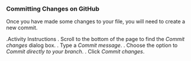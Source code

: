 ### Committing Changes on GitHub

Once you have made some changes to your file, you will need to create a new commit.

.Activity Instructions
. Scroll to the bottom of the page to find the *Commit changes* dialog box.
. Type a *Commit message*.
. Choose the option to *Commit directly to your branch*.
. Click *Commit changes*.
